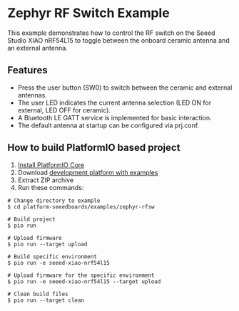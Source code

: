 # Zephyr RF Switch Example

This example demonstrates how to control the RF switch on the Seeed Studio XIAO nRF54L15 to toggle between the onboard ceramic antenna and an external antenna.

## Features

- Press the user button (SW0) to switch between the ceramic and external antennas.
- The user LED indicates the current antenna selection (LED ON for external, LED OFF for ceramic).
- A Bluetooth LE GATT service is implemented for basic interaction.
- The default antenna at startup can be configured via prj.conf.

## How to build PlatformIO based project

1. [Install PlatformIO Core](https://docs.platformio.org/page/core.html)
2. Download [development platform with examples](https://github.com/Seeed-Studio/platform-seeedboards/archive/refs/heads/main.zip)
3. Extract ZIP archive
4. Run these commands:

```shell
# Change directory to example
$ cd platform-seeedboards/examples/zephyr-rfsw

# Build project
$ pio run

# Upload firmware
$ pio run --target upload

# Build specific environment
$ pio run -e seeed-xiao-nrf54l15

# Upload firmware for the specific environment
$ pio run -e seeed-xiao-nrf54l15 --target upload

# Clean build files
$ pio run --target clean
```
